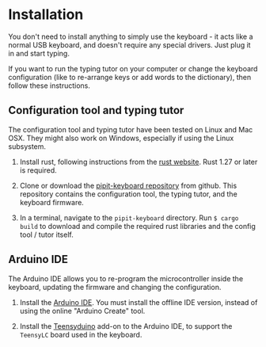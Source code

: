 # Installation

You don't need to install anything to simply use the keyboard - it acts like a normal USB keyboard, and doesn't require any special drivers. Just plug it in and start typing.

If you want to run the typing tutor on your computer or change the keyboard configuration (like to re-arrange keys or add words to the dictionary), then follow these instructions.


## Configuration tool and typing tutor

The configuration tool and typing tutor have been tested on Linux and Mac OSX. They might also work on Windows, especially if using the Linux subsystem.

1. Install rust, following instructions from the [rust website](https://www.rust-lang.org). Rust 1.27 or later is required.

2. Clone or download the [pipit-keyboard repository](https://github.com/e-matteson/pipit-keyboard) from github. This repository contains the configuration tool, the typing tutor, and the keyboard firmware.

3. In a terminal, navigate to the `pipit-keyboard` directory. Run `$ cargo build` to download and compile the required rust libraries and the config tool / tutor itself.


## Arduino IDE

The Arduino IDE allows you to re-program the microcontroller inside the keyboard, updating the firmware and changing the configuration.

1. Install the [Arduino IDE](https://www.arduino.cc/en/Main/Software). You must install the offline IDE version, instead of using the online "Arduino Create" tool.

2. Install the [Teensyduino](https://www.pjrc.com/teensy/teensyduino.html) add-on to the Arduino IDE, to support the `TeensyLC` board used in the keyboard.

